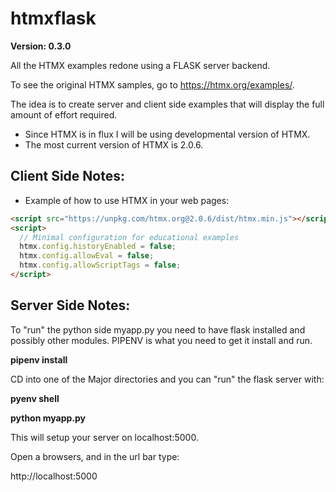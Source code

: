 # htmxflask

**Version: 0.3.0**

All the HTMX examples redone using a FLASK server backend.  

To see the original HTMX samples, go to 
https://htmx.org/examples/. 

The idea is to create server and client side examples 
that will display the full amount of effort required.

* Since HTMX is in flux I will be using developmental version of HTMX.  
* The most current version of HTMX is 2.0.6.

## Client Side Notes:

* Example of how to use HTMX in your web pages:

```html
<script src="https://unpkg.com/htmx.org@2.0.6/dist/htmx.min.js"></script>
<script>
  // Minimal configuration for educational examples
  htmx.config.historyEnabled = false;
  htmx.config.allowEval = false;
  htmx.config.allowScriptTags = false;
</script>
```
 
 ## Server Side Notes:
 
 To "run" the python side myapp.py you need to have flask installed and possibly other
 modules. PIPENV is what you need to get it install and run.
 
 **pipenv install**
 
CD into one of the Major directories and you can "run" the flask server with:

**pyenv shell**

**python myapp.py**

This will setup your server on localhost:5000.  

Open a browsers, and in the url bar type:

http://localhost:5000 


 
 
